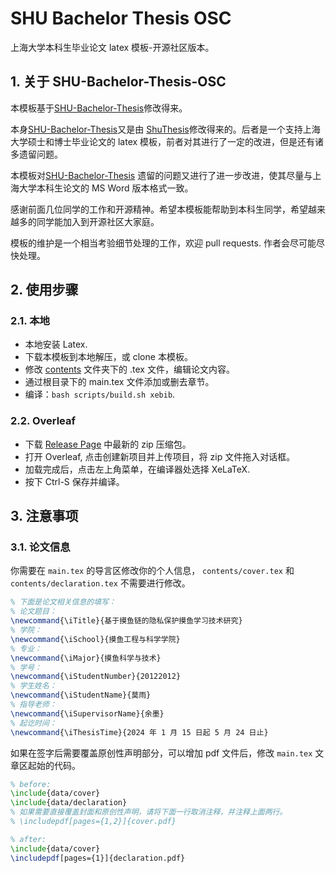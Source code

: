 # SHU Bachelor Thesis OSC

上海大学本科生毕业论文 latex 模板-开源社区版本。 

## 1. 关于 SHU-Bachelor-Thesis-OSC

本模板基于[SHU-Bachelor-Thesis](https://github.com/alfredbowenfeng/SHU-Bachelor-Thesis)修改得来。

本身[SHU-Bachelor-Thesis](https://github.com/alfredbowenfeng/SHU-Bachelor-Thesis)又是由 [ShuThesis](https://github.com/ahhylau/shuthesis)修改得来的。后者是一个支持上海大学硕士和博士毕业论文的 latex 模板，前者对其进行了一定的改进，但是还有诸多遗留问题。

本模板对[SHU-Bachelor-Thesis](https://github.com/alfredbowenfeng/SHU-Bachelor-Thesis) 遗留的问题又进行了进一步改进，使其尽量与上海大学本科生论文的 MS Word 版本格式一致。

感谢前面几位同学的工作和开源精神。希望本模板能帮助到本科生同学，希望越来越多的同学能加入到开源社区大家庭。

模板的维护是一个相当考验细节处理的工作，欢迎 pull requests. 作者会尽可能尽快处理。


## 2. 使用步骤

### 2.1. 本地

- 本地安装 Latex.
- 下载本模板到本地解压，或 clone 本模板。
- 修改 [contents](./contents/) 文件夹下的 .tex 文件，编辑论文内容。
- 通过根目录下的 main.tex 文件添加或删去章节。
- 编译：`bash scripts/build.sh xebib`.

### 2.2. Overleaf

- 下载 [Release Page](https://github.com/shuosc/SHU-Bachelor-Thesis-OSC/releases) 中最新的 zip 压缩包。
- 打开 Overleaf, 点击创建新项目并上传项目，将 zip 文件拖入对话框。
- 加载完成后，点击左上角菜单，在编译器处选择 XeLaTeX.
- 按下 Ctrl-S 保存并编译。

## 3. 注意事项

### 3.1. 论文信息

你需要在 `main.tex` 的导言区修改你的个人信息， `contents/cover.tex` 和 `contents/declaration.tex` 不需要进行修改。

```tex
% 下面是论文相关信息的填写：
% 论文题目：
\newcommand{\iTitle}{基于摸鱼链的隐私保护摸鱼学习技术研究}
% 学院：
\newcommand{\iSchool}{摸鱼工程与科学学院}
% 专业：
\newcommand{\iMajor}{摸鱼科学与技术}
% 学号：
\newcommand{\iStudentNumber}{20122012}
% 学生姓名：
\newcommand{\iStudentName}{莫雨}
% 指导老师：
\newcommand{\iSupervisorName}{余墨}
% 起讫时间：
\newcommand{\iThesisTime}{2024 年 1 月 15 日起 5 月 24 日止}
```

如果在签字后需要覆盖原创性声明部分，可以增加 pdf 文件后，修改 `main.tex` 文章区起始的代码。

```tex
% before:
\include{data/cover}
\include{data/declaration}
% 如果需要直接覆盖封面和原创性声明，请将下面一行取消注释，并注释上面两行。
% \includepdf[pages={1,2}]{cover.pdf}

% after:
\include{data/cover}
\includepdf[pages={1}]{declaration.pdf}
```